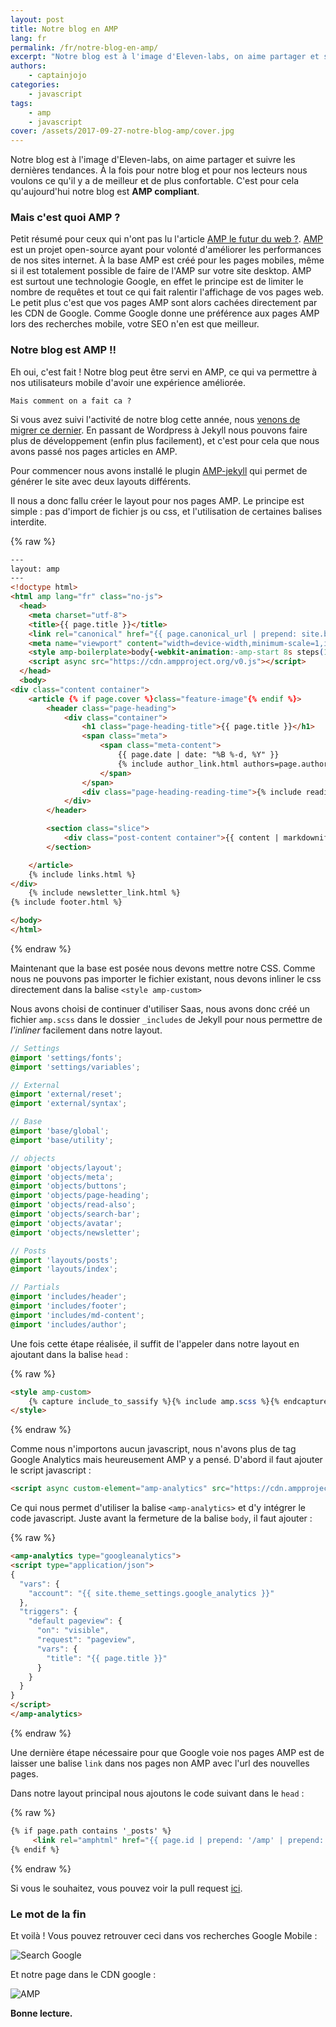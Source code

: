 ```yaml
---
layout: post
title: Notre blog en AMP
lang: fr
permalink: /fr/notre-blog-en-amp/
excerpt: "Notre blog est à l'image d'Eleven-labs, on aime partager et suivre les dernières tendances. À la fois pour notre blog et pour nos lecteurs nous voulons ce qu'il y a de meilleur et de plus confortable. C'est pour cela qu'aujourd'hui notre blog est AMP compliant."
authors:
    - captainjojo
categories:
    - javascript
tags:
    - amp
    - javascript
cover: /assets/2017-09-27-notre-blog-amp/cover.jpg
---
```

Notre blog est à l'image d'Eleven-labs, on aime partager et suivre les dernières tendances. À la fois pour notre blog et pour nos lecteurs nous voulons ce qu'il y a de meilleur et de plus confortable. C'est pour cela qu'aujourd'hui notre blog est **AMP compliant**.

### Mais c'est quoi AMP ?

Petit résumé pour ceux qui n'ont pas lu l'article [AMP le futur du web ?](https://blog.eleven-labs.com/fr/amp-le-futur-du-web/).
[AMP](https://www.ampproject.org/) est un projet open-source ayant pour volonté d'améliorer les performances de nos sites internet. À la base AMP est créé pour les pages mobiles, même si il est totalement possible de faire de l'AMP sur votre site desktop.
AMP est surtout une technologie Google, en effet le principe est de limiter le nombre de requêtes et tout ce qui fait ralentir l'affichage de vos pages web. Le petit plus c'est que vos pages AMP sont alors cachées directement par les CDN de Google.
Comme Google donne une préférence aux pages AMP lors des recherches mobile, votre SEO n'en est que meilleur.

### Notre blog est AMP !!

Eh oui, c'est fait ! Notre blog peut être servi en AMP, ce qui va permettre à nos utilisateurs mobile d'avoir une expérience améliorée.

    Mais comment on a fait ca ?

Si vous avez suivi l'activité de notre blog cette année, nous [venons de migrer ce dernier](https://blog.eleven-labs.com/fr/migration-du-blog/). En passant de Wordpress à Jekyll nous pouvons faire plus de développement (enfin plus facilement), et c'est pour cela que nous avons passé nos pages articles en AMP.

Pour commencer nous avons installé le plugin [AMP-jekyll](https://github.com/juusaw/amp-jekyll) qui permet de générer le site avec deux layouts différents.

Il nous a donc fallu créer le layout pour nos pages AMP. Le principe est simple : pas d'import de fichier js ou css, et l'utilisation de certaines balises interdite.

{% raw %}
```html
---
layout: amp
---
<!doctype html>
<html amp lang="fr" class="no-js">
  <head>
    <meta charset="utf-8">
    <title>{{ page.title }}</title>
    <link rel="canonical" href="{{ page.canonical_url | prepend: site.baseurl_root | prepend: site.url }}" />
    <meta name="viewport" content="width=device-width,minimum-scale=1,initial-scale=1">
    <style amp-boilerplate>body{-webkit-animation:-amp-start 8s steps(1,end) 0s 1 normal both;-moz-animation:-amp-start 8s steps(1,end) 0s 1 normal both;-ms-animation:-amp-start 8s steps(1,end) 0s 1 normal both;animation:-amp-start 8s steps(1,end) 0s 1 normal both}@-webkit-keyframes -amp-start{from{visibility:hidden}to{visibility:visible}}@-moz-keyframes -amp-start{from{visibility:hidden}to{visibility:visible}}@-ms-keyframes -amp-start{from{visibility:hidden}to{visibility:visible}}@-o-keyframes -amp-start{from{visibility:hidden}to{visibility:visible}}@keyframes -amp-start{from{visibility:hidden}to{visibility:visible}}</style><noscript><style amp-boilerplate>body{-webkit-animation:none;-moz-animation:none;-ms-animation:none;animation:none}</style></noscript>
    <script async src="https://cdn.ampproject.org/v0.js"></script>
  </head>
  <body>
<div class="content container">
    <article {% if page.cover %}class="feature-image"{% endif %}>
        <header class="page-heading">
            <div class="container">
                <h1 class="page-heading-title">{{ page.title }}</h1>
                <span class="meta">
                    <span class="meta-content">
                        {{ page.date | date: "%B %-d, %Y" }}
                        {% include author_link.html authors=page.authors %}
                    </span>
                </span>
                <div class="page-heading-reading-time">{% include reading_time.html content=content %}</div>
            </div>
        </header>

        <section class="slice">
            <div class="post-content container">{{ content | markdownify | amp_images }}</div>
        </section>

    </article>
    {% include links.html %}
</div>
    {% include newsletter_link.html %}
{% include footer.html %}

</body>
</html>
```
{% endraw %}

Maintenant que la base est posée nous devons mettre notre CSS. Comme nous ne pouvons pas importer le fichier existant, nous devons inliner le css directement dans la balise `<style amp-custom>`

Nous avons choisi de continuer d'utiliser Saas, nous avons donc créé un fichier `amp.scss` dans le dossier `_includes` de Jekyll pour nous permettre de *l'inliner* facilement dans notre layout.

```scss
// Settings
@import 'settings/fonts';
@import 'settings/variables';

// External
@import 'external/reset';
@import 'external/syntax';

// Base
@import 'base/global';
@import 'base/utility';

// objects
@import 'objects/layout';
@import 'objects/meta';
@import 'objects/buttons';
@import 'objects/page-heading';
@import 'objects/read-also';
@import 'objects/search-bar';
@import 'objects/avatar';
@import 'objects/newsletter';

// Posts
@import 'layouts/posts';
@import 'layouts/index';

// Partials
@import 'includes/header';
@import 'includes/footer';
@import 'includes/md-content';
@import 'includes/author';
```

Une fois cette étape réalisée, il suffit de l'appeler dans notre layout en ajoutant dans la balise `head` :

{% raw %}
```html
<style amp-custom>
	{% capture include_to_sassify %}{% include amp.scss %}{% endcapture %}{{ include_to_sassify | scssify }}
</style>
```
{% endraw %}

Comme nous n'importons aucun javascript, nous n'avons plus de tag Google Analytics mais heureusement AMP y a pensé. D'abord il faut ajouter le script javascript :

```html
<script async custom-element="amp-analytics" src="https://cdn.ampproject.org/v0/amp-analytics-0.1.js"></script>
````


Ce qui nous permet d'utiliser la balise `<amp-analytics>` et d'y intégrer le code javascript. Juste avant la fermeture de la balise `body`, il faut ajouter :

{% raw %}
```html
<amp-analytics type="googleanalytics">
<script type="application/json">
{
  "vars": {
    "account": "{{ site.theme_settings.google_analytics }}"
  },
  "triggers": {
    "default pageview": {
      "on": "visible",
      "request": "pageview",
      "vars": {
        "title": "{{ page.title }}"
      }
    }
  }
}
</script>
</amp-analytics>
```
{% endraw %}

Une dernière étape nécessaire pour que Google voie nos pages AMP est de laisser une balise `link` dans nos pages non AMP avec l'url des nouvelles pages.

Dans notre layout principal nous ajoutons le code suivant dans le `head` :

{% raw %}
```html
{% if page.path contains '_posts' %}
     <link rel="amphtml" href="{{ page.id | prepend: '/amp' | prepend: site.baseurl_root | prepend: site.url }}">
{% endif %}
```
{% endraw %}

Si vous le souhaitez, vous pouvez voir la pull request [ici](https://github.com/eleven-labs/blog.eleven-labs.com/pull/211).

### Le mot de la fin

Et voilà ! Vous pouvez retrouver ceci dans vos recherches Google Mobile :

![Search Google](/assets/2017-09-27-notre-blog-amp/search-google.png)

Et notre page dans le CDN google :

![AMP](/assets/2017-09-27-notre-blog-amp/amp.png)

**Bonne lecture.**
